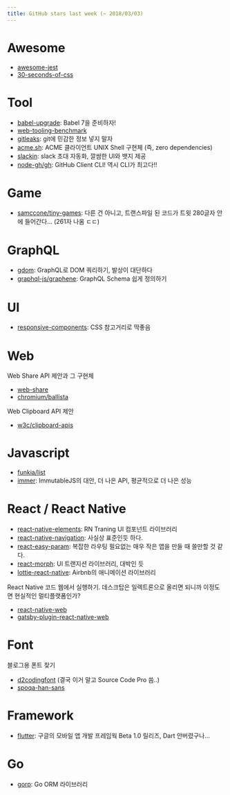 ```yaml
---
title: GitHub stars last week (~ 2018/03/03)
---
```


# Awesome
- [awesome-jest](https://github.com/jest-community/awesome-jest)
- [30-seconds-of-css](https://github.com/atomiks/30-seconds-of-css)

# Tool
- [babel-upgrade](https://github.com/babel/babel-upgrade): Babel 7을 준비하자!
- [web-tooling-benchmark](https://github.com/v8/web-tooling-benchmark)
- [gitleaks](https://github.com/zricethezav/gitleaks): git에 민감한 정보 넣지 말자
- [acme.sh](https://github.com/Neilpang/acme.sh): ACME 클라이언트 UNIX Shell 구현체 (즉, zero dependencies)
- [slackin](https://github.com/rauchg/slackin): slack 초대 자동화, 깔쌈한 UI와 뱃지 제공
- [node-gh/gh](https://github.com/node-gh/gh): GitHub Client CLI! 역시 CLI가 최고다!!

# Game
- [samccone/tiny-games](https://github.com/samccone/tiny-games): 다른 건 아니고, 트랜스파일 된 코드가 트윗 280글자 안에 들어간다... (261자 나옴 ㄷㄷ)

# GraphQL
- [gdom](https://github.com/syrusakbary/gdom): GraphQL로 DOM 쿼리하기, 발상이 대단하다
- [graphql-js/graphene](https://github.com/graphql-js/graphene): GraphQL Schema 쉽게 정의하기

# UI
- [responsive-components](https://github.com/philipwalton/responsive-components): CSS 참고거리로 딱좋음

# Web 
Web Share API 제안과 그 구현체
- [web-share](https://github.com/WICG/web-share)
- [chromium/ballista](https://github.com/chromium/ballista)

Web Clipboard API 제안
- [w3c/clipboard-apis](https://github.com/w3c/clipboard-apis)

# Javascript
- [funkia/list](https://github.com/funkia/list)
- [immer](https://github.com/mweststrate/immer): ImmutableJS의 대안, 더 나은 API, 평균적으로 더 나은 성능

# React / React Native
- [react-native-elements](https://github.com/react-native-training/react-native-elements): RN Traning UI 컴포넌트 라이브러리
- [react-native-navigation](https://github.com/wix/react-native-navigation): 사실상 표준인듯 하다.
- [react-easy-param](https://github.com/solkimicreb/react-easy-params): 복잡한 라우팅 필요없는 매우 작은 앱을 만들 때 쓸만할 것 같다.
- [react-morph](https://github.com/brunnolou/react-morph): UI 트랜지션 라이브러리, 대박인 듯
- [lottie-react-native](https://github.com/airbnb/lottie-react-native): Airbnb의 애니메이션 라이브러리

React Native 코드 웹에서 실행하기. 데스크탑은 일렉트론으로 올리면 되니까 이정도면 현실적인 멀티플랫폼인가?
- [react-native-web](https://github.com/necolas/react-native-web)
- [gatsby-plugin-react-native-web](https://github.com/slorber/gatsby-plugin-react-native-web)

# Font
블로그용 폰트 찾기
- [d2codingfont](https://github.com/naver/d2codingfont) (결국 이거 말고 Source Code Pro 씀..)
- [spoqa-han-sans](https://github.com/spoqa/spoqa-han-sans)

# Framework
- [flutter](https://github.com/flutter/flutter): 구글의 모바일 앱 개발 프레임웍 Beta 1.0 릴리즈, Dart 안버렸구나...

# Go
- [gorp](https://github.com/go-gorp/gorp): Go ORM 라이브러리
